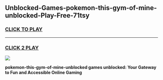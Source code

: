
## Unblocked-Games-pokemon-this-gym-of-mine-unblocked-Play-Free-71tsy
<h3>
<a href="https://premium76.site?title=pokemon-this-gym-of-mine-unblocked&ref=21A">CLICK TO PLAY</a></h3>
<hr>

<h3>
<a href="https://premium76.site?title=pokemon-this-gym-of-mine-unblocked&ref=21A">CLICK 2 PLAY</a>
  
</h3>

<a href="https://premium76.site?title=pokemon-this-gym-of-mine-unblocked&ref=21A"><img src="https://clearcache.store/games.png"></a>


**pokemon-this-gym-of-mine-unblocked games unblocked: Your Gateway to Fun and Accessible Online Gaming**
